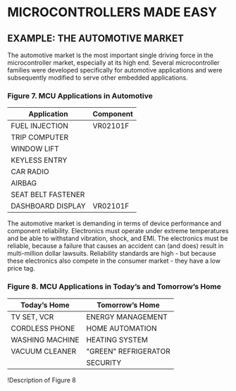 # MICROCONTROLLERS MADE EASY

## EXAMPLE: THE AUTOMOTIVE MARKET
The automotive market is the most important single driving force in the microcontroller market, especially at its high end. Several microcontroller families were developed specifically for automotive applications and were subsequently modified to serve other embedded applications.

### Figure 7. MCU Applications in Automotive
| Application               | Component          |
|---------------------------|--------------------|
| FUEL INJECTION            | VR02101F           |
| TRIP COMPUTER             |                    |
| WINDOW LIFT               |                    |
| KEYLESS ENTRY             |                    |
| CAR RADIO                 |                    |
| AIRBAG                    |                    |
| SEAT BELT FASTENER       |                    |
| DASHBOARD DISPLAY         | VR02101F           |

The automotive market is demanding in terms of device performance and component reliability. Electronics must operate under extreme temperatures and be able to withstand vibration, shock, and EMI. The electronics must be reliable, because a failure that causes an accident can (and does) result in multi-million dollar lawsuits. Reliability standards are high - but because these electronics also compete in the consumer market - they have a low price tag.

### Figure 8. MCU Applications in Today’s and Tomorrow’s Home
| Today’s Home              | Tomorrow’s Home     |
|---------------------------|---------------------|
| TV SET, VCR               | ENERGY MANAGEMENT    |
| CORDLESS PHONE            | HOME AUTOMATION     |
| WASHING MACHINE           | HEATING SYSTEM       |
| VACUUM CLEANER            | "GREEN" REFRIGERATOR |
|                           | SECURITY             |

!Description of Figure 8